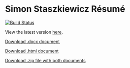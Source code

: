 # Simon Staszkiewicz Résumé

[![Build Status](https://travis-ci.com/Stasmo/resume.svg?branch=master)](https://travis-ci.com/Stasmo/resume)

View the latest version [here](https://github.com/Stasmo/resume/blob/master/SimonStaszkiewiczResume.md).

[Download .docx document](https://simon-staszkiewicz-public.s3-us-west-2.amazonaws.com/resume/latest/SimonStaszkiewiczResume.docx)

[Download .html document](https://simon-staszkiewicz-public.s3-us-west-2.amazonaws.com/resume/latest/SimonStaszkiewiczResume.html)

[Download .zip file with both documents](https://simon-staszkiewicz-public.s3-us-west-2.amazonaws.com/resume/latest/SimonStaszkiewiczResume.zip)
